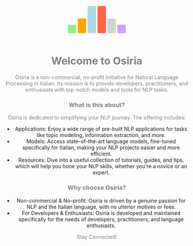 <style>
.vertical-text {
    writing-mode: vertical-lr;
    text-orientation: upright;
    background-color:red;
}
</style>
<center>
<body>
<span class="vertical-text" style="background-color:lightgreen;border-radius: 3px;padding: 3px;"> </span>
<span class="vertical-text" style="background-color:orange;border-radius: 3px;padding: 3px;">  </span>
<span class="vertical-text" style="background-color:lightblue;border-radius: 3px;padding: 3px;">    </span>
<span class="vertical-text" style="background-color:tomato;border-radius: 3px;padding: 3px;">    </span>
<span class="vertical-text" style="background-color:lightgrey;border-radius: 3px;padding: 3px;">  </span>
<span class="vertical-text" style="background-color:#CF9FFF;border-radius: 3px;padding: 3px;"> </span>
</body>
</center>
<br>
<center><h1><span style="color:grey">Welcome to Osiria</span></h1></center>
<center><p><span style="color:grey">Osiria is a non-commercial, no-profit initiative for Natural Language Processing in Italian. Its mission is to provide developers, practitioners, and enthusiasts with top-notch models and tools for NLP tasks.</span></p></center>

<center><h3><span style="color:grey">What is this about?</span></h3></center>

<center><p><span style="color:grey">Osiria is dedicated to simplifying your NLP journey. The offering includes:

- Applications: Enjoy a wide range of pre-built NLP applications for tasks like topic modeling, information extraction, and more.
- Models: Access state-of-the-art language models, fine-tuned specifically for Italian, making your NLP projects easier and more efficient.
- Resources: Dive into a useful collection of tutorials, guides, and tips, which will help you hone your NLP skills, whether you're a novice or an expert.
</span></p></center>

<center><h3><span style="color:grey">Why choose Osiria?</span></h3></center>

<center><p><span style="color:grey">
    
- Non-commercial & No-profit: Osiria is driven by a genuine passion for NLP and the Italian language, with no ulterior motives or fees.
- For Developers & Enthusiasts: Osiria is developed and maintained specifically for the needs of developers, practitioners, and language enthusiasts.

</span></p></center>

<center><p><span style="color:grey">Stay Connected!</span></p></center>
